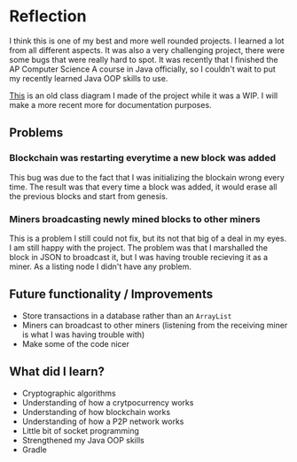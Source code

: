 # Reflection

I think this is one of my best and more well rounded projects. I learned a lot from all different aspects. It was also a very challenging project, there were some bugs that were really hard to spot. It was recently that I finished the AP Computer Science A course in Java officially, so I couldn't wait to put my recently learned Java OOP skills to use.

[This](old-class-diagram.jpg) is an old class diagram I made of the project while it was a WIP. I will make a more recent more for documentation purposes.

## Problems

### Blockchain was restarting everytime a new block was added

This bug was due to the fact that I was initializing the blockain wrong every time. The result was that every time a block was added, it would erase all the previous blocks and start from genesis.

### Miners broadcasting newly mined blocks to other miners

This is a problem I still could not fix, but its not that big of a deal in my eyes. I am still happy with the project. The problem was that I marshalled the block in JSON to broadcast it, but I was having trouble recieving it as a miner. As a listing node I didn't have any problem.

## Future functionality / Improvements

- Store transactions in a database rather than an `ArrayList`
- Miners can broadcast to other miners (listening from the receiving miner is what I was having trouble with)
- Make some of the code nicer

## What did I learn?

- Cryptographic algorithms
- Understanding of how a crytpocurrency works
- Understanding of how blockchain works
- Understanding of how a P2P network works
- Little bit of socket programming
- Strengthened my Java OOP skills
- Gradle